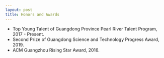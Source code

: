 ```yaml
---
layout: post
title: Honors and Awards
---
```

<ul>
<li><t1><span>Top Young Talent of Guangdong Province Pearl River Talent Program, 2017 - Present.</span></t1></li>
<li><t1><span>Second Prize of Guangdong Science and Technology Progress Award, 2019.</span></t1></li>
<li><t1><span>ACM Guangzhou Rising Star Award, 2016.</span></t1></li>
</ul>